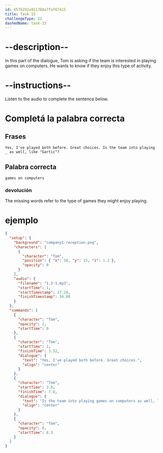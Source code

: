 ```yaml
---
id: 657b292a911788a7faf67415
title: Task 15
challengeType: 22
dashedName: task-15
---
```


<!-- (audio) Tom: Tom: Yes, I've played both before. Great choices. Is the team into playing games on computers as well, like "Gartic"? -->

# --description--

In this part of the dialogue, Tom is asking if the team is interested in playing games on computers. He wants to know if they enjoy this type of activity.

# --instructions--

Listen to the audio to complete the sentence below.

# Completá la palabra correcta

## Frases

`Yes, I've played both before. Great choices. Is the team into playing _ as well, like "Gartic"?`

## Palabra correcta

`games on computers`

### devolución

The missing words refer to the type of games they might enjoy playing.

# ejemplo

```json
{
  "setup": {
    "background": "company1-reception.png",
    "characters": [
      {
        "character": "Tom",
        "position": { "x": 50, "y": 15, "z": 1.2 },
        "opacity": 0
      }
    ],
    "audio": {
      "filename": "1.3-1.mp3",
      "startTime": 1,
      "startTimestamp": 27.28,
      "finishTimestamp": 34.08
    }
  },
  "commands": [
    {
      "character": "Tom",
      "opacity": 1,
      "startTime": 0
    },
    {
      "character": "Tom",
      "startTime": 1,
      "finishTime": 3.52,
      "dialogue": {
        "text": "Yes, I've played both before. Great choices.",
        "align": "center"
      }
    },
    {
      "character": "Tom",
      "startTime": 3.8,
      "finishTime": 7.8,
      "dialogue": {
        "text": "Is the team into playing games on computers as well, like 'Gartic'?",
        "align": "center"
      }
    },
    {
      "character": "Tom",
      "opacity": 0,
      "startTime": 8.3
    }
  ]
}
```
